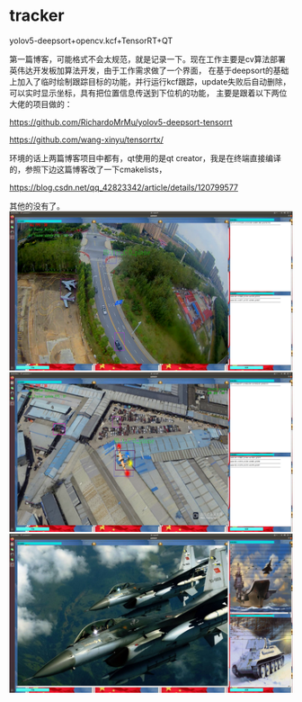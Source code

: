 # tracker
yolov5-deepsort+opencv.kcf+TensorRT+QT

第一篇博客，可能格式不会太规范，就是记录一下。现在工作主要是cv算法部署英伟达开发板加算法开发，由于工作需求做了一个界面，
在基于deepsort的基础上加入了临时绘制跟踪目标的功能，并行运行kcf跟踪，update失败后自动删除，可以实时显示坐标，具有把位置信息传送到下位机的功能，
主要是跟着以下两位大佬的项目做的：

https://github.com/RichardoMrMu/yolov5-deepsort-tensorrt

https://github.com/wang-xinyu/tensorrtx/

环境的话上两篇博客项目中都有，qt使用的是qt creator，我是在终端直接编译的，参照下边这篇博客改了一下cmakelists，

https://blog.csdn.net/qq_42823342/article/details/120799577

其他的没有了。
![真实航拍](https://github.com/zhouwer/tracker/blob/master/1.png)
![模拟航拍](https://github.com/zhouwer/tracker/blob/master/2.png)
![界面](https://github.com/zhouwer/tracker/blob/master/3.png)

